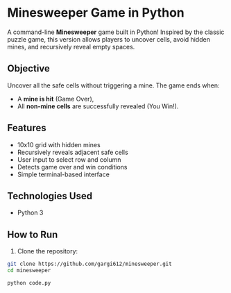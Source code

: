 #  Minesweeper Game in Python

A command-line **Minesweeper** game built in Python! Inspired by the classic puzzle game, this version allows players to uncover cells, avoid hidden mines, and recursively reveal empty spaces.

##  Objective

Uncover all the safe cells without triggering a mine. The game ends when:
- A **mine is hit** (Game Over),
- All **non-mine cells** are successfully revealed (You Win!).

##  Features

- 10x10 grid with hidden mines
- Recursively reveals adjacent safe cells
- User input to select row and column
- Detects game over and win conditions
- Simple terminal-based interface

##  Technologies Used

- Python 3

##  How to Run

1. Clone the repository:

```bash
git clone https://github.com/gargi612/minesweeper.git
cd minesweeper

python code.py
